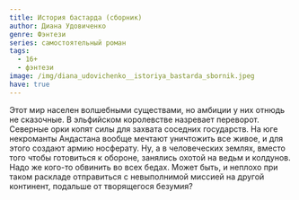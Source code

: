 ```yaml
---
title: История бастарда (сборник)
author: Диана Удовиченко
genre: Фэнтези
series: самостоятельный роман
tags:
  - 16+
  - фэнтези
image: /img/diana_udovichenko__istoriya_bastarda_sbornik.jpeg
have: true
---
```

Этот мир населен волшебными существами, но амбиции у них отнюдь не сказочные. В эльфийском королевстве назревает переворот. Северные орки копят силы для захвата соседних государств. На юге некроманты Андастана вообще мечтают уничтожить все живое, и для этого создают армию носферату. Ну, а в человеческих землях, вместо того чтобы готовиться к обороне, занялись охотой на ведьм и колдунов. Надо же кого-то обвинить во всех бедах. Может быть, и неплохо при таком раскладе отправиться с невыполнимой миссией на другой континент, подальше от творящегося безумия?